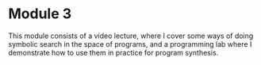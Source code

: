 # Module 3

This module consists of a video lecture, where I cover some ways of doing symbolic search in the space of programs, and a programming lab where I demonstrate how to use them in practice for program synthesis.
